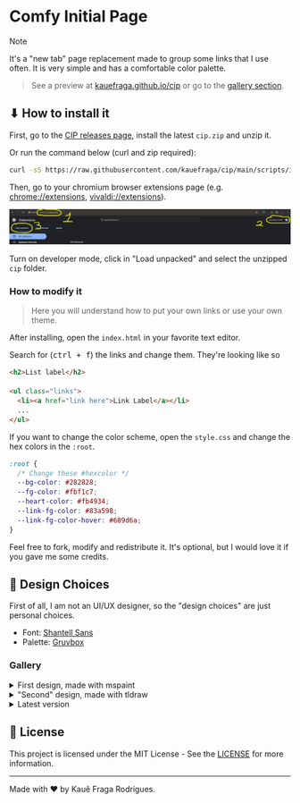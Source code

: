 # Comfy Initial Page

> [!NOTE]
> It's a "new tab" page replacement made to group some links that I use often. It is very simple and has a comfortable color palette.

> See a preview at [kauefraga.github.io/cip](https://kauefraga.github.io/cip) or go to the [gallery section](#gallery).

## ⬇ How to install it

First, go to the [CIP releases page](https://github.com/kauefraga/cip/releases), install the latest `cip.zip` and unzip it.

Or run the command below (curl and zip required):

```bash
curl -sS https://raw.githubusercontent.com/kauefraga/cip/main/scripts/install.sh | sh
```

Then, go to your chromium browser extensions page (e.g. [chrome://extensions](chrome://extensions), [vivaldi://extensions](vivaldi://extensions)).

![Enable developer mode and click in "Load unpacked"](.github/guide.png)

Turn on developer mode, click in "Load unpacked" and select the unzipped `cip` folder.

### How to modify it

> Here you will understand how to put your own links or use your own theme.

After installing, open the `index.html` in your favorite text editor.

Search for (<kbd>ctrl + f</kbd>) the links and change them. They're looking like so

```html
<h2>List label</h2>

<ul class="links">
  <li><a href="link here">Link Label</a></li>
  ...
</ul>
```

If you want to change the color scheme, open the `style.css` and change the hex colors in the `:root`.

```css
:root {
  /* Change these #hexcolor */
  --bg-color: #282828;
  --fg-color: #fbf1c7;
  --heart-color: #fb4934;
  --link-fg-color: #83a598;
  --link-fg-color-hover: #689d6a;
}
```

Feel free to fork, modify and redistribute it. It's optional, but I would love it if you gave me some credits.

## 🎨 Design Choices

First of all, I am not an UI/UX designer, so the "design choices" are just personal choices.

- Font: [Shantell Sans](https://fonts.google.com/specimen/Shantell+Sans)
- Palette: [Gruvbox](https://github.com/morhetz/gruvbox)

### Gallery

<details>
  <summary>First design, made with mspaint</summary>
  <img src=".github/firstdesign.png" alt="An oversimplified version of what CIP is currently" />
</details>

<details>
  <summary>"Second" design, made with tldraw</summary>
  <img src=".github/betterfirstdesign.png" alt="A better version of the first design" />
</details>

<details>
  <summary>Latest version</summary>
  <img src=".github/latestversion.png" alt="Links, gruvbox and fun!" />
</details>

## 📝 License

This project is licensed under the MIT License - See the [LICENSE](https://github.com/kauefraga/cip/blob/main/LICENSE) for more information.

---

Made with ❤ by Kauê Fraga Rodrigues.
